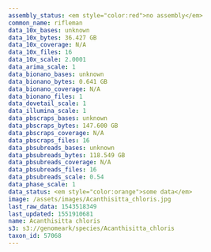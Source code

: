 ```yaml
---
assembly_status: <em style="color:red">no assembly</em>
common_name: rifleman
data_10x_bases: unknown
data_10x_bytes: 36.427 GB
data_10x_coverage: N/A
data_10x_files: 16
data_10x_scale: 2.0001
data_arima_scale: 1
data_bionano_bases: unknown
data_bionano_bytes: 0.641 GB
data_bionano_coverage: N/A
data_bionano_files: 1
data_dovetail_scale: 1
data_illumina_scale: 1
data_pbscraps_bases: unknown
data_pbscraps_bytes: 147.600 GB
data_pbscraps_coverage: N/A
data_pbscraps_files: 16
data_pbsubreads_bases: unknown
data_pbsubreads_bytes: 118.549 GB
data_pbsubreads_coverage: N/A
data_pbsubreads_files: 16
data_pbsubreads_scale: 0.54
data_phase_scale: 1
data_status: <em style="color:orange">some data</em>
image: /assets/images/Acanthisitta_chloris.jpg
last_raw_data: 1543518349
last_updated: 1551910681
name: Acanthisitta chloris
s3: s3://genomeark/species/Acanthisitta_chloris
taxon_id: 57068
---
```


